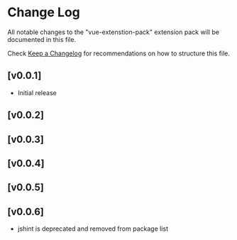 # Change Log

All notable changes to the "vue-extenstion-pack" extension pack will be documented in this file.

Check [Keep a Changelog](http://keepachangelog.com/) for recommendations on how to structure this file.

## [v0.0.1]

- Initial release

## [v0.0.2]

## [v0.0.3]

## [v0.0.4]

## [v0.0.5]

## [v0.0.6]

- jshint is deprecated and removed from package list
